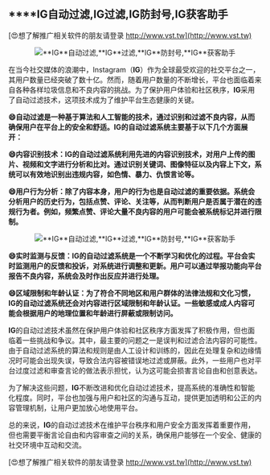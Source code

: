 ## ****IG**自动过滤,**IG**过滤,**IG**防封号,**IG**获客助手**

[😍想了解推广相关软件的朋友请登录 http://www.vst.tw](http://www.vst.tw)

 <center><img src="https://vst.tw/MP4/tuiguang/png/7.png" alt="**IG**自动过滤,**IG**过滤,**IG**防封号,**IG**获客助手"></center>

在当今社交媒体的浪潮中，Instagram（**IG**）作为全球最受欢迎的社交平台之一，其用户数量已经突破了数十亿。然而，随着用户数量的不断增长，平台也面临着来自各种各样垃圾信息和不良内容的挑战。为了保护用户体验和社区秩序，**IG**采用了自动过滤技术，这项技术成为了维护平台生态健康的关键。

**😄自动过滤是一种基于算法和人工智能的技术，通过识别和过滤不良内容，从而确保用户在平台上的安全和舒适。**IG**的自动过滤系统主要基于以下几个方面展开：**

**😄内容识别技术：**IG**的自动过滤系统利用先进的内容识别技术，对用户上传的图片、视频和文字进行分析和比对。通过识别关键词、图像特征以及内容上下文，系统可以有效地识别出违规内容，如色情、暴力、仇恨言论等。**

**😄用户行为分析：除了内容本身，用户的行为也是自动过滤的重要依据。系统会分析用户的历史行为，包括点赞、评论、关注等，从而判断用户是否属于潜在的违规行为者。例如，频繁点赞、评论大量不良内容的用户可能会被系统标记并进行限制。**

 <center><img src="https://vst.tw/MP4/tuiguang/png/4.png" alt="**IG**自动过滤,**IG**过滤,**IG**防封号,**IG**获客助手"></center>

**😄实时监测与反馈：**IG**的自动过滤系统是一个不断学习和优化的过程。平台会实时监测用户的反馈和投诉，对系统进行调整和更新。用户可以通过举报功能向平台报告不良内容，系统会及时作出反应并进行处理。**

**😄区域限制和年龄认证：为了符合不同地区和用户群体的法律法规和文化习惯，**IG**的自动过滤系统还会对内容进行区域限制和年龄认证。一些敏感或成人内容可能会根据用户的地理位置和年龄进行屏蔽或限制访问。**

**IG**的自动过滤技术虽然在保护用户体验和社区秩序方面发挥了积极作用，但也面临着一些挑战和争议。其中，最主要的问题之一是误判和过滤合法内容的可能性。由于自动过滤系统的算法和规则是由人工设计和训练的，因此在处理复杂和边缘情况时可能会出现失误，导致合法内容被错误地过滤或屏蔽。此外，一些用户也对平台过度过滤和审查言论的做法表示担忧，认为这可能会损害言论自由和创意表达。

为了解决这些问题，**IG**不断改进和优化自动过滤技术，提高系统的准确性和智能化程度。同时，平台也加强与用户和社区的沟通与互动，提供更加透明和公正的内容管理机制，让用户更加放心地使用平台。

总的来说，**IG**的自动过滤技术在维护平台秩序和用户安全方面发挥着重要作用，但也需要平衡言论自由和内容审查之间的关系，确保用户能够在一个安全、健康的社交环境中互动和交流。

[😍想了解推广相关软件的朋友请登录 http://www.vst.tw](http://www.vst.tw)



